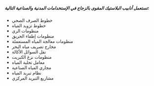 ##### تستعمل أنابيب البلاستيك المقوى بالزجاج في الإستخدامات المدنية والصناعية التالية:
- خطوط الصرف الصحي
- خطوط تزويد المياه
- منظومات الري
- منظومات إطفاء الحريق
- منظومات معالجة المياه المستعملة
- مخارج تصريف مياه البحر
- نقل السوائل الأكالة
- منظومات نزع الكبريت
- معامل تحلية المياه
- مجاري المياه الصناعية
- نظام تبريد المياه
- مشاريع التبريد المركزي